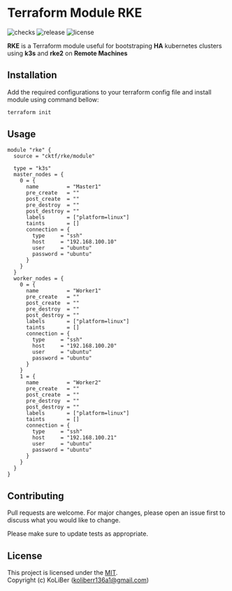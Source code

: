 # Terraform Module RKE

![checks](https://github.com/cktf/terraform-module-rke/actions/workflows/cicd.yml/badge.svg)
![release](https://img.shields.io/github/v/release/cktf/terraform-module-rke?display_name=tag)
![license](https://img.shields.io/github/license/cktf/terraform-module-rke)

**RKE** is a Terraform module useful for bootstraping **HA** kubernetes clusters using **k3s** and **rke2** on **Remote Machines**

## Installation

Add the required configurations to your terraform config file and install module using command bellow:

```bash
terraform init
```

## Usage

```hcl
module "rke" {
  source = "cktf/rke/module"

  type = "k3s"
  master_nodes = {
    0 = {
      name         = "Master1"
      pre_create   = ""
      post_create  = ""
      pre_destroy  = ""
      post_destroy = ""
      labels       = ["platform=linux"]
      taints       = []
      connection = {
        type     = "ssh"
        host     = "192.168.100.10"
        user     = "ubuntu"
        password = "ubuntu"
      }
    }
  }
  worker_nodes = {
    0 = {
      name         = "Worker1"
      pre_create   = ""
      post_create  = ""
      pre_destroy  = ""
      post_destroy = ""
      labels       = ["platform=linux"]
      taints       = []
      connection = {
        type     = "ssh"
        host     = "192.168.100.20"
        user     = "ubuntu"
        password = "ubuntu"
      }
    }
    1 = {
      name         = "Worker2"
      pre_create   = ""
      post_create  = ""
      pre_destroy  = ""
      post_destroy = ""
      labels       = ["platform=linux"]
      taints       = []
      connection = {
        type     = "ssh"
        host     = "192.168.100.21"
        user     = "ubuntu"
        password = "ubuntu"
      }
    }
  }
}
```

## Contributing

Pull requests are welcome. For major changes, please open an issue first to discuss what you would like to change.

Please make sure to update tests as appropriate.

## License

This project is licensed under the [MIT](LICENSE.md).  
Copyright (c) KoLiBer (koliberr136a1@gmail.com)
